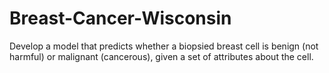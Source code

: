# Breast-Cancer-Wisconsin
 Develop a model that predicts whether a biopsied breast cell is benign (not harmful) or malignant (cancerous), given a set of attributes about the cell. 
